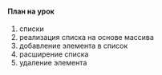#### План на урок

1. списки
2. реализация списка на основе массива
3. добавление элемента в список
4. расширение списка
5. удаление элемента
